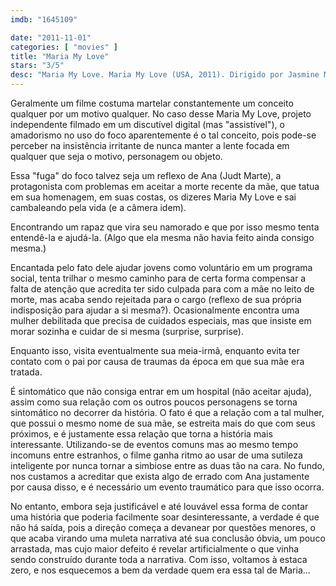 ```yaml
---
imdb: "1645109"

date: "2011-11-01"
categories: [ "movies" ]
title: "Maria My Love"
stars: "3/5"
desc: "Maria My Love. Maria My Love (USA, 2011). Dirigido por Jasmine McGlade. Escrito por Lauren Fales, Jasmine McGlade, Jasmine McGlade. Com Judy Marte, Karen Black, Brian Rieger, Lauren Fales, Nick Alexander, Ginger Allegre, Lucy Angelo, Briley Barrett, Debi Bradshaw."
---
```

Geralmente um filme costuma martelar constantemente um conceito qualquer por um motivo qualquer. No caso desse Maria My Love, projeto independente filmado em um discutível digital (mas "assistível"), o amadorismo no uso do foco aparentemente é o tal conceito, pois pode-se perceber na insistência irritante de nunca manter a lente focada em qualquer que seja o motivo, personagem ou objeto.

Essa "fuga" do foco talvez seja um reflexo de Ana (Judt Marte), a protagonista com problemas em aceitar a morte recente da mãe, que tatua em sua homenagem, em suas costas, os dizeres Maria My Love e sai cambaleando pela vida (e a câmera idem).

Encontrando um rapaz que vira seu namorado e que por isso mesmo tenta entendê-la e ajudá-la. (Algo que ela mesma não havia feito ainda consigo mesma.)

Encantada pelo fato dele ajudar jovens como voluntário em um programa social, tenta trilhar o mesmo caminho para de certa forma compensar a falta de atenção que acredita ter sido culpada para com a mãe no leito de morte, mas acaba sendo rejeitada para o cargo (reflexo de sua própria indisposição para ajudar a si mesma?). Ocasionalmente encontra uma mulher debilitada que precisa de cuidados especiais, mas que insiste em morar sozinha e cuidar de si mesma (surprise, surprise).

Enquanto isso, visita eventualmente sua meia-irmã, enquanto evita ter contato com o pai por causa de traumas da época em que sua mãe era tratada.

É sintomático que não consiga entrar em um hospital (não aceitar ajuda), assim como sua relação com os outros poucos personagens se torna sintomático no decorrer da história. O fato é que a relação com a tal mulher, que possui o mesmo nome de sua mãe, se estreita mais do que com seus próximos, e é justamente essa relação que torna a história mais interessante. Utilizando-se de eventos comuns mas ao mesmo tempo incomuns entre estranhos, o filme ganha ritmo ao usar de uma sutileza inteligente por nunca tornar a simbiose entre as duas tão na cara. No fundo, nos custamos a acreditar que exista algo de errado com Ana justamente por causa disso, e é necessário um evento traumático para que isso ocorra.

No entanto, embora seja justificável e até louvável essa forma de contar uma história que poderia facilmente soar desinteressante, a verdade é que não há saída, pois a direção começa a devanear por questões menores, o que acaba virando uma muleta narrativa até sua conclusão óbvia, um pouco arrastada, mas cujo maior defeito é revelar artificialmente o que vinha sendo construído durante toda a narrativa. Com isso, voltamos à estaca zero, e nos esquecemos a bem da verdade quem era essa tal de Maria...

